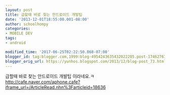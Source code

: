```yaml
---
layout: post
title: 급할때 바로 찾는 안드로이드 개발팁
date: '2013-12-01T18:55:00.001-08:00'
author: schoolhompy
categories:
- MOBILE DEV
tags:
- android

modified_time: '2017-06-25T02:22:50.868-07:00'
blogger_id: tag:blogger.com,1999:blog-4954243635432022205.post-1746276396642394088
blogger_orig_url: https://yunhos.blogspot.com/2013/12/blog-post_73.html
---
```


급할때 바로 찾는 안드로이드 개발팁 이라네요.ㅋ<br/>http://cafe.naver.com/aphone.cafe?iframe_url=/ArticleRead.nhn%3Farticleid=18636